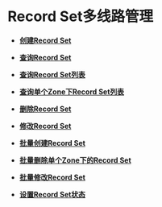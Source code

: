 # Record Set多线路管理<a name="dns_api_65000"></a>

-   **[创建Record Set](创建Record-Set-0.md)**  

-   **[查询Record Set](查询Record-Set-1.md)**  

-   **[查询Record Set列表](查询Record-Set列表-2.md)**  

-   **[查询单个Zone下Record Set列表](查询单个Zone下Record-Set列表-3.md)**  

-   **[删除Record Set](删除Record-Set-4.md)**  

-   **[修改Record Set](修改Record-Set-5.md)**  

-   **[批量创建Record Set](批量创建Record-Set.md)**  

-   **[批量删除单个Zone下的Record Set](批量删除单个Zone下的Record-Set.md)**  

-   **[批量修改Record Set](批量修改Record-Set.md)**  

-   **[设置Record Set状态](设置Record-Set状态.md)**  


